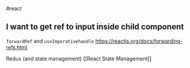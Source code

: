 #react 
## I want to get ref to input inside child component 
`forwardRef` and `useImperativehandle`
https://reactjs.org/docs/forwarding-refs.html




Redux (and state management)
[[React State Management]]